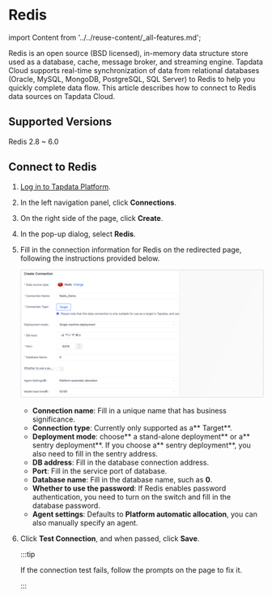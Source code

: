 # Redis

import Content from '../../reuse-content/_all-features.md';

<Content />

Redis is an open source (BSD licensed), in-memory data structure store used as a database, cache, message broker, and streaming engine. Tapdata Cloud supports real-time synchronization of data from relational databases (Oracle, MySQL, MongoDB, PostgreSQL, SQL Server) to Redis to help you quickly complete data flow. 
This article describes how to connect to Redis data sources on Tapdata Cloud.

## Supported Versions

Redis 2.8 ~ 6.0

## Connect to Redis

1. [Log in to Tapdata Platform](../../user-guide/log-in.md).

2. In the left navigation panel, click **Connections**.

3. On the right side of the page, click **Create**.

4. In the pop-up dialog, select **Redis**.

5. Fill in the connection information for Redis on the redirected page, following the instructions provided below.

   ![Connect to Redis](../../images/connect_redis.png)

   * **Connection name**: Fill in a unique name that has business significance.
   * **Connection type**: Currently only supported as a** Target**.
   * **Deployment mode**: choose** a stand-alone deployment** or a** sentry deployment**. If you choose a** sentry deployment**, you also need to fill in the sentry address.
   * **DB address**: Fill in the database connection address.
   * **Port**: Fill in the service port of database.
   * **Database name**: Fill in the database name, such as **0**.
   * **Whether to use the password**: If Redis enables password authentication, you need to turn on the switch and fill in the database password.
   * **Agent settings**: Defaults to **Platform automatic allocation**, you can also manually specify an agent.

6. Click **Test Connection**, and when passed, click **Save**.

   :::tip

   If the connection test fails, follow the prompts on the page to fix it.

   :::
